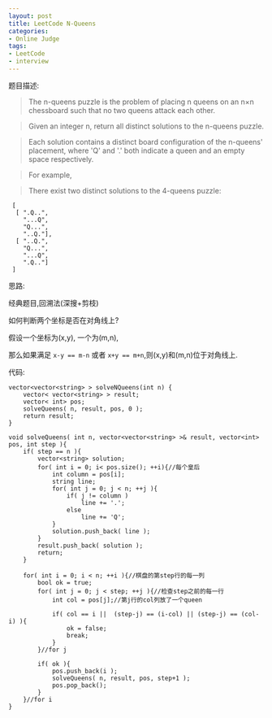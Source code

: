 ```yaml
---
layout: post 
title: LeetCode N-Queens
categories:
- Online Judge
tags:
- LeetCode
- interview
---
```


题目描述:

> The n-queens puzzle is the problem of placing n queens on an n×n chessboard such that no two queens attack each other.

> Given an integer n, return all distinct solutions to the n-queens puzzle.

> Each solution contains a distinct board configuration of the n-queens' placement, where 'Q' and '.' both indicate a queen and an empty space respectively.

> For example,

> There exist two distinct solutions to the 4-queens puzzle:

```
 [
  [ ".Q..",
    "...Q",
    "Q...",
    "..Q."],
  [ "..Q.",
    "Q...",
    "...Q",
    ".Q.."]
 ]
```

思路:
 
 经典题目,回溯法(深搜+剪枝)

 如何判断两个坐标是否在对角线上?

 假设一个坐标为(x,y), 一个为(m,n),

 那么如果满足 `x-y == m-n` 或者 `x+y == m+n`,则(x,y)和(m,n)位于对角线上.

 代码:

    vector<vector<string> > solveNQueens(int n) {
        vector< vector<string> > result;
        vector< int> pos;
        solveQueens( n, result, pos, 0 );
        return result;
    }
    
    void solveQueens( int n, vector<vector<string> >& result, vector<int> pos, int step ){
        if( step == n ){
            vector<string> solution;
            for( int i = 0; i< pos.size(); ++i){//每个皇后
                int column = pos[i];
                string line;
                for( int j = 0; j < n; ++j ){
                    if( j != column )
                        line += '.';
                    else
                        line += 'Q';
                }
                solution.push_back( line );
            }
            result.push_back( solution );
            return;
        }
        
        for( int i = 0; i < n; ++i ){//棋盘的第step行的每一列
            bool ok = true;
            for( int j = 0; j < step; ++j ){//检查step之前的每一行
                int col = pos[j];//第j行的col列放了一个queen
                
                if( col == i ||  (step-j) == (i-col) || (step-j) == (col-i) ){
                    ok = false;
                    break;
                }
            }//for j
            
            if( ok ){
                pos.push_back(i );
                solveQueens( n, result, pos, step+1 ); 
                pos.pop_back();
            }
        }//for i
    }
